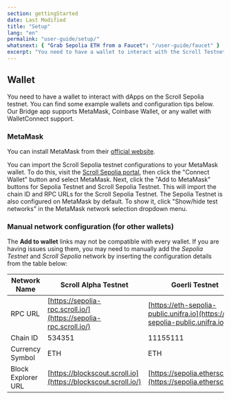 ```yaml
---
section: gettingStarted
date: Last Modified
title: "Setup"
lang: "en"
permalink: "user-guide/setup/"
whatsnext: { "Grab Sepolia ETH from a Faucet": "/user-guide/faucet" }
excerpt: "You need to have a wallet to interact with the Scroll Testnet. You can find some example wallets and configuration tips here."
---
```


## Wallet

You need to have a wallet to interact with dApps on the Scroll Sepolia testnet. You can find some example wallets and configuration tips below. Our Bridge app supports MetaMask, Coinbase Wallet, or any wallet with WalletConnect support.

### MetaMask

You can install MetaMask from their [official website](https://metamask.io/download/).

You can import the Scroll Sepolia testnet configurations to your MetaMask wallet. To do this, visit the [Scroll Sepolia portal](https://scroll.io/portal), then click the "Connect Wallet" button and select MetaMask. Next, click the "Add to MetaMask" buttons for Sepolia Testnet and Scroll Sepolia Testnet. This will import the chain ID and RPC URLs for the Scroll Sepolia Testnet. The Sepolia Testnet is also configured on MetaMask by default. To show it, click "Show/hide test networks" in the MetaMask network selection dropdown menu.

### Manual network configuration (for other wallets)

The **Add to wallet** links may not be compatible with every wallet. If you are having issues using them, you may need to manually add the _Sepolia Testnet_ and _Scroll Sepolia_ network by inserting the configuration details from the table below:

| Network Name       | Scroll Alpha Testnet                                             | Goerli Testnet                                                               |
| ------------------ | ---------------------------------------------------------------- | ---------------------------------------------------------------------------- |
| RPC URL            | [https://sepolia-rpc.scroll.io/](https://sepolia-rpc.scroll.io/) | [https://eth-sepolia-public.unifra.io](https://eth-sepolia-public.unifra.io) |
| Chain ID           | 534351                                                           | 11155111                                                                     |
| Currency Symbol    | ETH                                                              | ETH                                                                          |
| Block Explorer URL | [https://blockscout.scroll.io](https://blockscout.scroll.io/)    | [https://sepolia.etherscan.io](https://sepolia.etherscan.io)                 |
